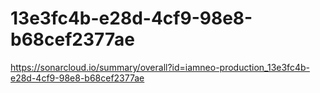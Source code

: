 # 13e3fc4b-e28d-4cf9-98e8-b68cef2377ae
https://sonarcloud.io/summary/overall?id=iamneo-production_13e3fc4b-e28d-4cf9-98e8-b68cef2377ae
